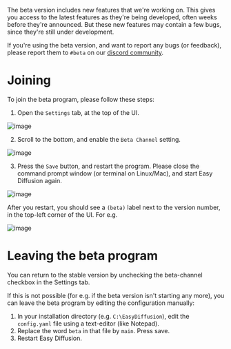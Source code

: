 The beta version includes new features that we're working on. This gives you access to the latest features as they're being developed, often weeks before they're announced. But these new features may contain a few bugs, since they're still under development.

If you're using the beta version, and want to report any bugs (or feedback), please report them to `#beta` on our [discord community](https://discord.com/invite/u9yhsFmEkB).

# Joining
To join the beta program, please follow these steps:
1. Open the `Settings` tab, at the top of the UI.

![image](https://user-images.githubusercontent.com/844287/227228217-c38e29cc-852c-4a94-91e4-392e9b067720.png)

2. Scroll to the bottom, and enable the `Beta Channel` setting.

![image](https://user-images.githubusercontent.com/844287/227228319-16f323ab-2b71-4497-93ef-e81168315b14.png)

3. Press the `Save` button, and restart the program. Please close the command prompt window (or terminal on Linux/Mac), and start Easy Diffusion again.

![image](https://user-images.githubusercontent.com/844287/227228576-45a9a3f8-80c6-4a37-9084-e11dcb934a61.png)

After you restart, you should see a `(beta)` label next to the version number, in the top-left corner of the UI. For e.g. 

![image](https://user-images.githubusercontent.com/844287/227228821-f361fb8f-8ff2-4174-9aad-33353a8a4af5.png)

# Leaving the beta program
You can return to the stable version by unchecking the beta-channel checkbox in the Settings tab.

If this is not possible (for e.g. if the beta version isn't starting any more), you can leave
the beta program by editing the configuration manually:
1. In your installation directory (e.g. `C:\EasyDiffusion`), edit the `config.yaml` file using a text-editor (like Notepad).
2. Replace the word `beta` in that file by `main`. Press save.
3. Restart Easy Diffusion.